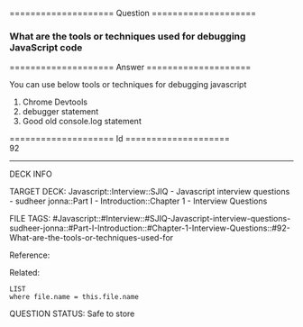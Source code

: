 ==================== Question ====================  

### What are the tools or techniques used for debugging JavaScript code  

==================== Answer ====================  

You can use below tools or techniques for debugging javascript

1. Chrome Devtools
2. debugger statement
3. Good old console.log statement

==================== Id ====================  
92

---

DECK INFO

TARGET DECK: Javascript::Interview::SJIQ - Javascript interview questions - sudheer jonna::Part I - Introduction::Chapter 1 - Interview Questions

FILE TAGS: #Javascript::#Interview::#SJIQ-Javascript-interview-questions-sudheer-jonna::#Part-I-Introduction::#Chapter-1-Interview-Questions::#92-What-are-the-tools-or-techniques-used-for

Reference:

Related:

```dataview
LIST
where file.name = this.file.name
```

QUESTION STATUS: Safe to store
